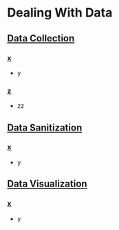 # Dealing With Data

## [Data Collection](...)
### [x](...)
* y
### [z](...)
* zz

## [Data Sanitization](...)
### [x](...)
* y

## [Data Visualization](...)
### [x](...)
* y
